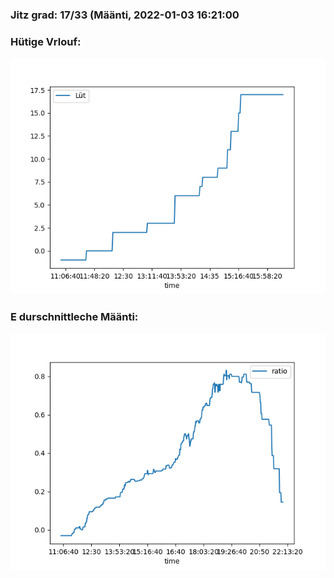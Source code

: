 ### Jitz grad: 17/33 (Määnti, 2022-01-03 16:21:00

### Hütige Vrlouf:
![Graph](Today.png)

### E durschnittleche Määnti:
![Graph](Määnti.png)
